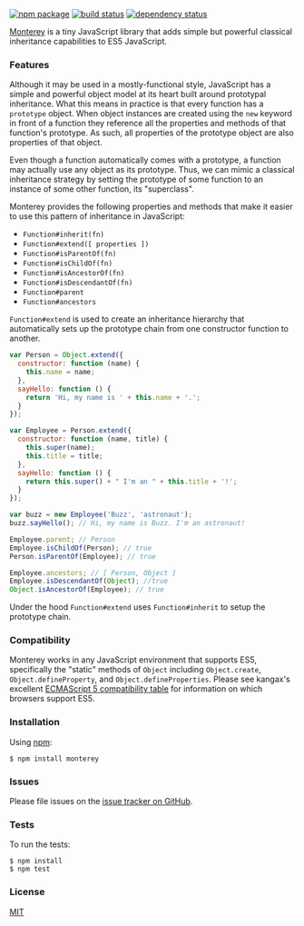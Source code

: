 [![npm package](https://img.shields.io/npm/v/monterey.svg?style=flat-square)](https://www.npmjs.org/package/monterey)
[![build status](https://img.shields.io/travis/mjackson/monterey.svg?style=flat-square)](https://travis-ci.org/mjackson/monterey)
[![dependency status](https://img.shields.io/david/mjackson/monterey.svg?style=flat-square)](https://david-dm.org/mjackson/monterey)

[Monterey](https://github.com/mjackson/monterey) is a tiny JavaScript library that adds simple but powerful classical inheritance capabilities to ES5 JavaScript.

### Features

Although it may be used in a mostly-functional style, JavaScript has a simple and powerful object model at its heart built around prototypal inheritance. What this means in practice is that every function has a `prototype` object. When object instances are created using the `new` keyword in front of a function they reference all the properties and methods of that function's prototype. As such, all properties of the prototype object are also properties of that object.

Even though a function automatically comes with a prototype, a function may actually use any object as its prototype. Thus, we can mimic a classical inheritance strategy by setting the prototype of some function to an instance of some other function, its "superclass".

Monterey provides the following properties and methods that make it easier to use this pattern of inheritance in JavaScript:

  - `Function#inherit(fn)`
  - `Function#extend([ properties ])`
  - `Function#isParentOf(fn)`
  - `Function#isChildOf(fn)`
  - `Function#isAncestorOf(fn)`
  - `Function#isDescendantOf(fn)`
  - `Function#parent`
  - `Function#ancestors`

`Function#extend` is used to create an inheritance hierarchy that automatically sets up the prototype chain from one constructor function to another.

```js
var Person = Object.extend({
  constructor: function (name) {
    this.name = name;
  },
  sayHello: function () {
    return 'Hi, my name is ' + this.name + '.';
  }
});

var Employee = Person.extend({
  constructor: function (name, title) {
    this.super(name);
    this.title = title;
  },
  sayHello: function () {
    return this.super() + " I'm an " + this.title + '!';
  }
});

var buzz = new Employee('Buzz', 'astronaut');
buzz.sayHello(); // Hi, my name is Buzz. I'm an astronaut!

Employee.parent; // Person
Employee.isChildOf(Person); // true
Person.isParentOf(Employee); // true

Employee.ancestors; // [ Person, Object ]
Employee.isDescendantOf(Object); //true
Object.isAncestorOf(Employee); // true
```

Under the hood `Function#extend` uses `Function#inherit` to setup the prototype chain.

### Compatibility

Monterey works in any JavaScript environment that supports ES5, specifically the "static" methods of `Object` including `Object.create`, `Object.defineProperty`, and `Object.defineProperties`. Please see kangax's excellent [ECMAScript 5 compatibility table](http://kangax.github.com/es5-compat-table/) for information on which browsers support ES5.

### Installation

Using [npm](https://www.npmjs.org/):

    $ npm install monterey

### Issues

Please file issues on the [issue tracker on GitHub](https://github.com/mjackson/monterey/issues).

### Tests

To run the tests:

    $ npm install
    $ npm test

### License

[MIT](http://opensource.org/licenses/MIT)
